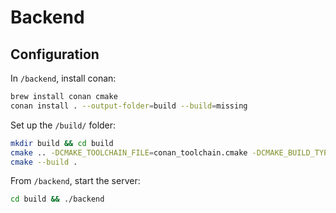 # Backend

## Configuration

In `/backend`, install conan:

```bash
brew install conan cmake
conan install . --output-folder=build --build=missing
```

Set up the `/build/` folder:

```bash
mkdir build && cd build
cmake .. -DCMAKE_TOOLCHAIN_FILE=conan_toolchain.cmake -DCMAKE_BUILD_TYPE=Release
cmake --build .
```

From `/backend`, start the server:

```bash
cd build && ./backend
```
